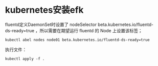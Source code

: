 # kubernetes安装efk

fluentd定义DaemonSet时设置了 nodeSelector beta.kubernetes.io/fluentd-ds-ready=true ，所以需要在期望运行 fluentd 的 Node 上设置该标签；

    kubectl abel nodes node01 beta.kubernetes.io/fluentd-ds-ready=true
    
执行文件：

    kubectl apply -f .
    
    
